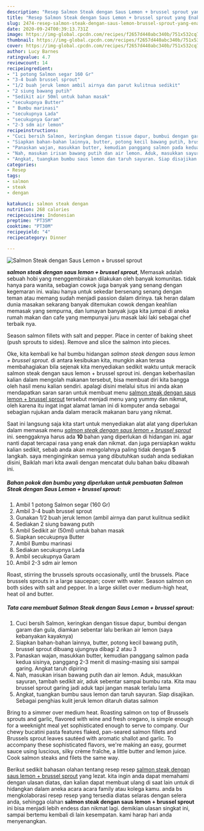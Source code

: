 ```yaml
---
description: "Resep Salmon Steak dengan Saus Lemon + brussel sprout yang Enak Banget"
title: "Resep Salmon Steak dengan Saus Lemon + brussel sprout yang Enak Banget"
slug: 2474-resep-salmon-steak-dengan-saus-lemon-brussel-sprout-yang-enak-banget
date: 2020-09-24T00:39:13.731Z
image: https://img-global.cpcdn.com/recipes/f2657d440abc340b/751x532cq70/salmon-steak-dengan-saus-lemon-brussel-sprout-foto-resep-utama.jpg
thumbnail: https://img-global.cpcdn.com/recipes/f2657d440abc340b/751x532cq70/salmon-steak-dengan-saus-lemon-brussel-sprout-foto-resep-utama.jpg
cover: https://img-global.cpcdn.com/recipes/f2657d440abc340b/751x532cq70/salmon-steak-dengan-saus-lemon-brussel-sprout-foto-resep-utama.jpg
author: Lucy Barnes
ratingvalue: 4.7
reviewcount: 14
recipeingredient:
- "1 potong Salmon segar 160 Gr"
- "3-4 buah brussel sprout"
- "1/2 buah jeruk lemon ambil airnya dan parut kulitnua sedikit"
- "2 siung bawang putih"
- "Sedikit air 50ml untuk bahan masak"
- "secukupnya Butter"
- " Bumbu marinasi"
- "secukupnya Lada"
- "secukupnya Garam"
- "2-3 sdm air lemon"
recipeinstructions:
- "Cuci bersih Salmon, keringkan dengan tissue dapur, bumbui dengan garam dan gula, diamkan sebentar lalu berikan air lemon (saya kebanyakan kayaknya)"
- "Siapkan bahan-bahan lainnya, butter, potong kecil bawang putih, brussel sprout dibuang ujungnya dibagi 2 atau 3"
- "Panaskan wajan, masukkan butter, kemudian panggang salmon pada kedua sisinya, panggang 2-3 menit di masing-masing sisi sampai garing. Angkat taruh dipiring"
- "Nah, masukan irisan bawang putih dan air lemon. Aduk, masukkan sayuran, tambah sedikit air, aduk sebentar sampai bumbu rata. Kita mau brussel sprout garing jadi aduk tapi jangan masak terlalu lama"
- "Angkat, tuangkan bumbu saus lemon dan taruh sayuran. Siap disajikan. Sebagai penghias kulit jeruk lemon ditaruh diatas salmon"
categories:
- Resep
tags:
- salmon
- steak
- dengan

katakunci: salmon steak dengan 
nutrition: 268 calories
recipecuisine: Indonesian
preptime: "PT35M"
cooktime: "PT30M"
recipeyield: "4"
recipecategory: Dinner

---
```



![Salmon Steak dengan Saus Lemon + brussel sprout](https://img-global.cpcdn.com/recipes/f2657d440abc340b/751x532cq70/salmon-steak-dengan-saus-lemon-brussel-sprout-foto-resep-utama.jpg)

<b><i>salmon steak dengan saus lemon + brussel sprout</i></b>, Memasak adalah sebuah hobi yang menggembirakan dilakukan oleh banyak komunitas. tidak hanya para wanita, sebagian cowok juga banyak yang senang dengan kegemaran ini. walau hanya untuk sekedar bersenang senang dengan teman atau memang sudah menjadi passion dalam dirinya. tak heran dalam dunia masakan sekarang banyak ditemukan cowok dengan keahlian memasak yang sempurna, dan lumayan banyak juga kita jumpai di aneka rumah makan dan cafe yang mempunyai juru masak laki laki sebagai chef terbaik nya.

Season salmon fillets with salt and pepper. Place in center of baking sheet (push sprouts to sides). Remove and slice the salmon into pieces.

Oke, kita kembali ke hal bumbu hidangan <i>salmon steak dengan saus lemon + brussel sprout</i>. di antara kesibukan kita, mungkin akan terasa membahagiakan bila sejenak kita menyediakan sedikit waktu untuk meracik salmon steak dengan saus lemon + brussel sprout ini. dengan keberhasilan kalian dalam mengolah makanan tersebut, bisa membuat diri kita bangga oleh hasil menu kalian sendiri. apalagi disini melalui situs ini anda akan mendapatkan saran saran untuk membuat menu <u>salmon steak dengan saus lemon + brussel sprout</u> tersebut menjadi menu yang yummy dan nikmat, oleh karena itu ingat ingat alamat laman ini di komputer anda sebagai sebagian rujukan anda dalam meracik makanan baru yang nikmat.


Saat ini langsung saja kita start untuk menyediakan alat alat yang diperlukan dalam memasak menu <u><i>salmon steak dengan saus lemon + brussel sprout</i></u> ini. seenggaknya harus ada <b>10</b> bahan yang diperlukan di hidangan ini. agar nanti dapat tercapai rasa yang enak dan nikmat. dan juga persiapkan waktu kalian sedikit, sebab anda akan mengolahnya paling tidak dengan <b>5</b> langkah. saya menginginkan semua yang dibutuhkan sudah anda sediakan disini, Baiklah mari kita awali dengan mencatat dulu bahan baku dibawah ini.

<!--inarticleads1-->

##### Bahan pokok dan bumbu yang diperlukan untuk pembuatan Salmon Steak dengan Saus Lemon + brussel sprout:

1. Ambil 1 potong Salmon segar (160 Gr)
1. Ambil 3-4 buah brussel sprout
1. Gunakan 1/2 buah jeruk lemon (ambil airnya dan parut kulitnua sedikit
1. Sediakan 2 siung bawang putih
1. Ambil Sedikit air (50ml) untuk bahan masak
1. Siapkan secukupnya Butter
1. Ambil  Bumbu marinasi
1. Sediakan secukupnya Lada
1. Ambil secukupnya Garam
1. Ambil 2-3 sdm air lemon


Roast, stirring the brussels sprouts occasionally, until the brussels. Place brussels sprouts in a large saucepan; cover with water. Season salmon on both sides with salt and pepper. In a large skillet over medium-high heat, heat oil and butter. 

<!--inarticleads2-->

##### Tata cara membuat Salmon Steak dengan Saus Lemon + brussel sprout:

1. Cuci bersih Salmon, keringkan dengan tissue dapur, bumbui dengan garam dan gula, diamkan sebentar lalu berikan air lemon (saya kebanyakan kayaknya)
1. Siapkan bahan-bahan lainnya, butter, potong kecil bawang putih, brussel sprout dibuang ujungnya dibagi 2 atau 3
1. Panaskan wajan, masukkan butter, kemudian panggang salmon pada kedua sisinya, panggang 2-3 menit di masing-masing sisi sampai garing. Angkat taruh dipiring
1. Nah, masukan irisan bawang putih dan air lemon. Aduk, masukkan sayuran, tambah sedikit air, aduk sebentar sampai bumbu rata. Kita mau brussel sprout garing jadi aduk tapi jangan masak terlalu lama
1. Angkat, tuangkan bumbu saus lemon dan taruh sayuran. Siap disajikan. Sebagai penghias kulit jeruk lemon ditaruh diatas salmon


Bring to a simmer over medium heat. Roasting salmon on top of Brussels sprouts and garlic, flavored with wine and fresh oregano, is simple enough for a weeknight meal yet sophisticated enough to serve to company. Our chewy bucatini pasta features flaked, pan-seared salmon fillets and Brussels sprout leaves sautéed with aromatic shallot and garlic. To accompany these sophisticated flavors, we&#39;re making an easy, gourmet sauce using luscious, silky crème fraîche, a little butter and lemon juice. Cook salmon steaks and filets the same way. 

Berikut sedikit bahasan olahan tentang resep resep <u>salmon steak dengan saus lemon + brussel sprout</u> yang lezat. kita ingin anda dapat memahami dengan ulasan diatas, dan kalian dapat membuat ulang di saat lain untuk di hidangkan dalam aneka acara acara family atau kolega kamu. anda bs mengkolaborasi resep resep yang tersedia diatas selaras dengan selera anda, sehingga olahan <b>salmon steak dengan saus lemon + brussel sprout</b> ini bisa menjadi lebih endess dan nikmat lagi. demikian ulasan singkat ini, sampai bertemu kembali di lain kesempatan. kami harap hari anda menyenangkan.
